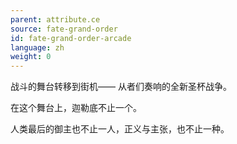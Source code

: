 ```yaml
---
parent: attribute.ce
source: fate-grand-order
id: fate-grand-order-arcade
language: zh
weight: 0
---
```


战斗的舞台转移到街机——
从者们奏响的全新圣杯战争。

在这个舞台上，迦勒底不止一个。

人类最后的御主也不止一人，正义与主张，也不止一种。
